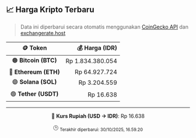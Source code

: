 

<!-- HARGA_KRIPTO -->
## 📈 Harga Kripto Terbaru

> Data ini diperbarui secara otomatis menggunakan [CoinGecko API](https://www.coingecko.com/) dan [exchangerate.host](https://exchangerate.host/)

<div align="center">

| 🪙 Token | 💰 Harga (IDR) |
|:------:|---------------:|
| 🟠 **Bitcoin (BTC)**   | Rp 1.834.380.054 |
| 🔵 **Ethereum (ETH)**  | Rp 64.927.724 |
| 🟣 **Solana (SOL)**    | Rp 3.204.559 |
| 🟢 **Tether (USDT)**   | Rp 16.638 |

---

💱 **Kurs Rupiah (USD → IDR)**: Rp 16.638

🕒 <sub>Terakhir diperbarui: 30/10/2025, 16.59.20</sub>

</div>
<!-- /HARGA_KRIPTO -->